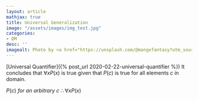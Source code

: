 ```yaml
---
layout: article
mathjax: true
title: Universal Generalization
image: "/assets/images/img_test.jpg"
categories:
- DM
desc: '' 
imagealt: Photo by <a href="https://unsplash.com/@mangofantasy?utm_source=unsplash&utm_medium=referral&utm_content=creditCopyText">Tim Johnson</a> on <a href="https://unsplash.com/s/photos/logic?utm_source=unsplash&utm_medium=referral&utm_content=creditCopyText">Unsplash</a>
---
```


[Universal Quantifier]({% post_url 2020-02-22-universal-quantifier %})
It concludes that $\forall xP(x)$ is true given that $P(c)$ is true for all elements $c$ in domain.

$P(c)\ for\ an\ arbitrary\ c$
$\therefore \forall xP(x)$